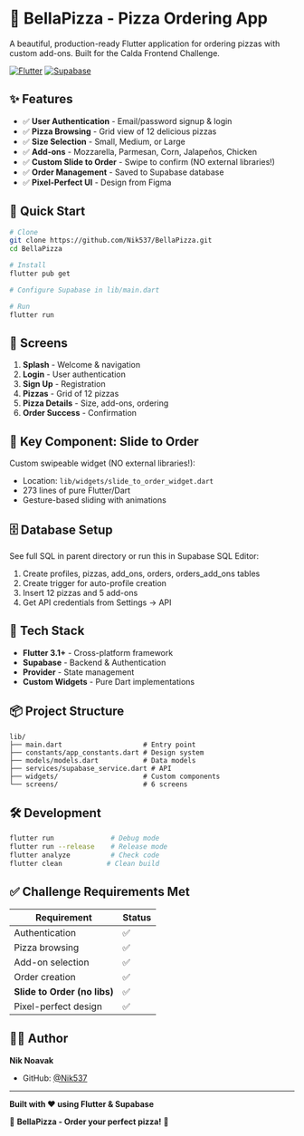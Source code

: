 # 🍕 BellaPizza - Pizza Ordering App

A beautiful, production-ready Flutter application for ordering pizzas with custom add-ons. Built for the Calda Frontend Challenge.

[![Flutter](https://img.shields.io/badge/Flutter-3.1%2B-blue.svg)](https://flutter.dev/)
[![Supabase](https://img.shields.io/badge/Supabase-Backend-green.svg)](https://supabase.com/)

## ✨ Features

- ✅ **User Authentication** - Email/password signup & login
- ✅ **Pizza Browsing** - Grid view of 12 delicious pizzas
- ✅ **Size Selection** - Small, Medium, or Large
- ✅ **Add-ons** - Mozzarella, Parmesan, Corn, Jalapeños, Chicken
- ✅ **Custom Slide to Order** - Swipe to confirm (NO external libraries!)
- ✅ **Order Management** - Saved to Supabase database
- ✅ **Pixel-Perfect UI** - Design from Figma

## 🚀 Quick Start

```bash
# Clone
git clone https://github.com/Nik537/BellaPizza.git
cd BellaPizza

# Install
flutter pub get

# Configure Supabase in lib/main.dart

# Run
flutter run
```

## 📱 Screens

1. **Splash** - Welcome & navigation
2. **Login** - User authentication
3. **Sign Up** - Registration
4. **Pizzas** - Grid of 12 pizzas
5. **Pizza Details** - Size, add-ons, ordering
6. **Order Success** - Confirmation

## 🎯 Key Component: Slide to Order

Custom swipeable widget (NO external libraries!):
- Location: `lib/widgets/slide_to_order_widget.dart`
- 273 lines of pure Flutter/Dart
- Gesture-based sliding with animations

## 🗄️ Database Setup

See full SQL in parent directory or run this in Supabase SQL Editor:

1. Create profiles, pizzas, add_ons, orders, orders_add_ons tables
2. Create trigger for auto-profile creation
3. Insert 12 pizzas and 5 add-ons
4. Get API credentials from Settings → API

## 🎨 Tech Stack

- **Flutter 3.1+** - Cross-platform framework
- **Supabase** - Backend & Authentication
- **Provider** - State management
- **Custom Widgets** - Pure Dart implementations

## 📦 Project Structure

```
lib/
├── main.dart                    # Entry point
├── constants/app_constants.dart # Design system
├── models/models.dart           # Data models
├── services/supabase_service.dart # API
├── widgets/                     # Custom components
└── screens/                     # 6 screens
```

## 🛠️ Development

```bash
flutter run              # Debug mode
flutter run --release    # Release mode
flutter analyze          # Check code
flutter clean           # Clean build
```

## ✅ Challenge Requirements Met

| Requirement | Status |
|-------------|--------|
| Authentication | ✅ |
| Pizza browsing | ✅ |
| Add-on selection | ✅ |
| Order creation | ✅ |
| **Slide to Order (no libs)** | ✅ |
| Pixel-perfect design | ✅ |

## 👨‍💻 Author

**Nik Noavak**
- GitHub: [@Nik537](https://github.com/Nik537)

---

**Built with ❤️ using Flutter & Supabase**

🍕 **BellaPizza - Order your perfect pizza!** 🍕
